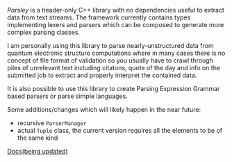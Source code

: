 _Parsley_ is a header-only C++ library with no dependencies useful to extract data from text
streams.
The framework currently contains types implementing lexers and
parsers which can be composed to generate more complex parsing classes.

I am personally using this library to parse nearly-unstructured data from quantum electronic
structure computations where in many cases there is no concept of file format
of validation so you usually have to crawl through piles of unrelevant text including
citatons, quote of the day and info on the submitted job to extract and properly interpret
the contained data.

It is also possible to use this library to create Parsing Expression Grammar based
parsers or parse simple languages.

Some additions/changes which will likely happen in the near future:
* recursive `ParserManager`
* actual `Tuple` class, the current version requires all the elements to be of
  the same kind

[Docs(being updated)](http://candycode.github.com/parsley)

